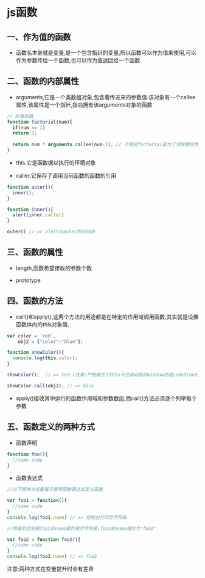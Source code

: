 js函数
======

一、作为值的函数
-----------------

 - 函数名本身就是变量,是一个包含指针的变量,所以函数可以作为值来使用,可以作为参数传给一个函数,也可以作为值返回给一个函数


二、函数的内部属性
-------------------

 - arguments,它是一个类数组对象,包含着传进来的参数值.该对象有一个callee属性,该属性是一个指针,指向拥有该arguments对象的函数

  ```javascript
  // 阶乘函数
  function factorial(num){
    if(num <= 1)
    return 1;
   
    return num * arguments.callee(num-1); // 不使用factorial是为了消除耦合性
  }
  ```

 - this,它是函数据以执行的环境对象 

 - caller,它保存了调用当前函数的函数的引用

  ```javascript
  function outer(){
    inner();
  }
 
  function inner(){
    alert(inner.caller)
  }

  outer() // => alert出outer的代码块
  ```

三、函数的属性
---------------------
 - length,函数希望接收的参数个数
 
 - prototype
 
四、函数的方法
---------------

 - call()和apply(),这两个方法的用途都是在特定的作用域调用函数,其实就是设置函数体内的this对象值.
 
  ```javascript
  var color = 'red',
      obj2 = {"color":"blue"};
  
  function showColor(){
    console.log(this.color);
  }

  showColor();  // => red (注意:严格模式下this不会自动指向window而是undefined,会报错)
  
  showColor.call(obj2); // => blue
  ```
 
 - apply()接收其中运行的函数作用域和参数数组,而call()方法必须逐个列举每个参数 

五、函数定义的两种方式
-------------------------
  
 - 函数声明
 
 ```javascript
 function foo(){
   //some code
 }
 ```

 - 函数表达式
  
 ```javascript
 //以下两种方式都属于使用函数表达式定义函数
 
 var foo1 = function(){
   //some code
 }
 console.log(foo1.name) // => 控制台打印空字符串
 
 //两者的区别是foo1的name属性是空字符串,foo2的name属性为"foo2"
 
 var foo2 = function foo2(){
   //some code
 }
 console.log(foo2.name) // => foo2
 ```
 
注意:两种方式在变量提升时会有差异
 

  
